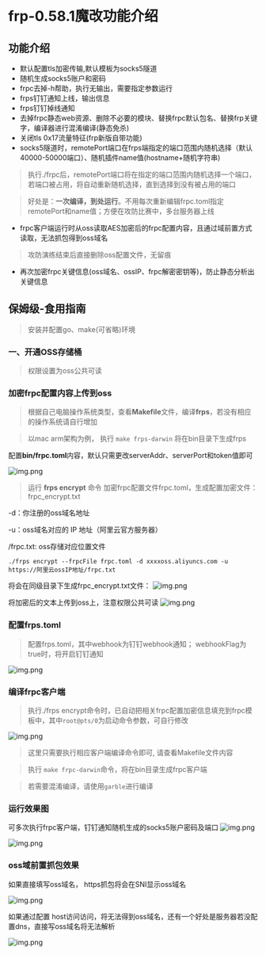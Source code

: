 # frp-0.58.1魔改功能介绍

## 功能介绍
- 默认配置tls加密传输,默认模板为socks5隧道
- 随机生成socks5账户和密码
- frpc去掉-h帮助，执行无输出，需要指定参数运行
- frps钉钉通知上线，输出信息
- frps钉钉掉线通知
- 去掉frpc静态web资源、删除不必要的模块、替换frpc默认包名、替换frp关键字，编译器进行混淆编译(静态免杀)
- 关闭tls 0x17流量特征(frp新版自带功能)
- socks5隧道时，remotePort端口在frps端指定的端口范围内随机选择（默认40000-50000端口）、随机插件name值(hostname+随机字符串)
> 执行./frpc后，remotePort端口将在指定的端口范围内随机选择一个端口，若端口被占用，将自动重新随机选择，直到选择到没有被占用的端口

> 好处是：**一次编译，到处运行**。不用每次重新编辑frpc.toml指定remotePort和name值；方便在攻防比赛中，多台服务器上线

- frpc客户端运行时从oss读取AES加密后的frpc配置内容，且通过域前置方式读取，无法抓包得到oss域名
> 攻防演练结束后直接删除oss配置文件，无留痕

- 再次加密frpc关键信息(oss域名、ossIP、frpc解密密钥等)，防止静态分析出关键信息

## 保姆级-食用指南
> 安装并配置go、make(可省略)环境

### 一、开通OSS存储桶
> 权限设置为oss公共可读

### 加密frpc配置内容上传到oss

> 根据自己电脑操作系统类型，查看**Makefile**文件，编译**frps**，若没有相应的操作系统请自行增加

> 以mac arm架构为例， 执行 `make frps-darwin` 将在bin目录下生成frps

配置**bin/frpc.toml**内容，默认只需更改serverAddr、serverPort和token值即可

![img.png](./img/1.png)

> 运行 **frps encrypt** 命令 加密frpc配置文件frpc.toml，生成配置加密文件：frpc_encrypt.txt

-d：你注册的oss域名地址

-u：oss域名对应的 IP 地址（阿里云官方服务器）

/frpc.txt: oss存储对应位置文件

```shell
./frps encrypt --frpcFile frpc.toml -d xxxxoss.aliyuncs.com -u https://阿里云ossIP地址/frpc.txt
```

将会在同级目录下生成frpc_encrypt.txt文件：
![img.png](./img/2.png)

将加密后的文本上传到oss上，注意权限公共可读
![img.png](./img/3.png)


### 配置frps.toml
> 配置frps.toml，其中webhook为钉钉webhook通知；
> webhookFlag为true时，将开启钉钉通知

![img.png](./img/4.png)


### 编译frpc客户端
> 执行./frps encrypt命令时，已自动把相关frpc配置加密信息填充到frpc模板中，其中`root@pts/0`为启动命令参数，可自行修改

![img.png](./img/5.png)

> 这里只需要执行相应客户端编译命令即可, 请查看Makefile文件内容

> 执行 `make frpc-darwin`命令，将在bin目录生成frpc客户端

> 若需要混淆编译，请使用`garble`进行编译

### 运行效果图

可多次执行frpc客户端，钉钉通知随机生成的socks5账户密码及端口
![img.png](./img/6.png)

![img.png](./img/7.png)


### oss域前置抓包效果
如果直接填写oss域名， https抓包将会在SNI显示oss域名

![img.png](./img/8.png)

如果通过配置 host访问访问，将无法得到oss域名，还有一个好处是服务器若没配置dns，直接写oss域名将无法解析

![img.png](./img/9.png)

## 